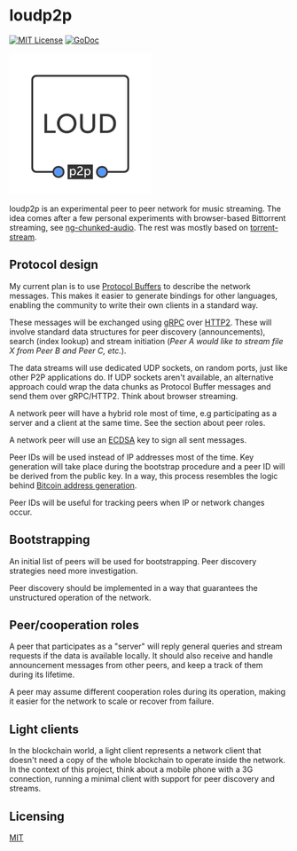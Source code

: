 
# loudp2p

[![MIT License][license-image]][license-url]
[![GoDoc](https://godoc.org/github.com/matiasinsaurralde/loudp2p?status.svg)](https://godoc.org/github.com/matiasinsaurralde/loudp2p)

![loudp2p](assets/logo.png)

loudp2p is an experimental peer to peer network for music streaming. The idea comes after a few personal experiments with browser-based Bittorrent streaming, see [ng-chunked-audio](https://github.com/matiasinsaurralde/ng-chunked-audio). The rest was mostly based on [torrent-stream](https://github.com/mafintosh/torrent-stream).

## Protocol design

My current plan is to use [Protocol Buffers](https://developers.google.com/protocol-buffers/) to describe the network messages. This makes it easier to generate bindings for other languages, enabling the community to write their own clients in a standard way.

These messages will be exchanged using [gRPC](http://www.grpc.io/) over [HTTP2](https://en.wikipedia.org/wiki/HTTP/2). These will involve standard data structures for peer discovery (announcements), search (index lookup) and stream initiation (*Peer A would like to stream file X from Peer B and Peer C, etc.*).

The data streams will use dedicated UDP sockets, on random ports, just like other P2P applications do. If UDP sockets aren't available, an alternative approach could wrap the data chunks as Protocol Buffer messages and send them over gRPC/HTTP2. Think about browser streaming.

A network peer will have a hybrid role most of time, e.g participating as a server and a client at the same time. See the section about peer roles.

A network peer will use an [ECDSA](https://en.wikipedia.org/wiki/Elliptic_Curve_Digital_Signature_Algorithm) key to sign all sent messages.

Peer IDs will be used instead of IP addresses most of the time. Key generation will take place during the bootstrap procedure and a peer ID will be derived from the public key. In a way, this process resembles the logic behind [Bitcoin address generation](https://en.bitcoin.it/wiki/Technical_background_of_version_1_Bitcoin_addresses). 

Peer IDs will be useful for tracking peers when IP or network changes occur. 

## Bootstrapping

An initial list of peers will be used for bootstrapping. Peer discovery strategies need more investigation.

Peer discovery should be implemented in a way that guarantees the unstructured operation of the network.

## Peer/cooperation roles

A peer that participates as a "server" will reply general queries and stream requests if the data is available locally. It should also receive and handle announcement messages from other peers, and keep a track of them during its lifetime.

A peer may assume different cooperation roles during its operation, making it easier for the network to scale or recover from failure.

## Light clients

In the blockchain world, a light client represents a network client that doesn't need a copy of the whole blockchain to operate inside the network. In the context of this project, think about a mobile phone with a 3G connection, running a minimal client with support for peer discovery and streams.

## Licensing

[MIT](LICENSE.md)

[license-url]: LICENSE

[license-image]: http://img.shields.io/badge/license-MIT-blue.svg?style=flat